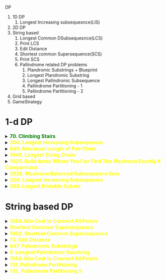 DP

1. 1D DP
   1. Longest Increasing subsequesnce(LIS)
2. 2D DP
3. String based
   1. Longest Common DSubsequesnce(LCS)
   2. Print LCS
   3. Edit Distance
   4. Shortest common Supersequence(SCS)
   5. Print SCS
   6. Pallindrome related DP problems
      1. Plandromic Substrings + Blueprint
      2. Longest Plandromic Substring
      3. Longest Pallindromic Subsequence
      4. Pallindrome Partitioning - 1
      5. Pallindrome Partitioning - 2
4. Grid based
5. GameStrategy



# 1-d DP



<details id="70. Climbing Stairs">
<summary> 
<span style="color:green;font-size:16px;font-weight:bold">70. Climbing Stairs 
</span></summary>
You are climbing a staircase. It takes n steps to reach the top.

Each time you can either climb 1 or 2 steps. In how many distinct ways can you climb to the top?

 

Example 1:

Input: n = 2
Output: 2
Explanation: There are two ways to climb to the top.
1. 1 step + 1 step
2. 2 steps
Example 2:

Input: n = 3
Output: 3
Explanation: There are three ways to climb to the top.
1. 1 step + 1 step + 1 step
2. 1 step + 2 steps
3. 2 steps + 1 step
 

Constraints:

1 <= n <= 45


```java
// Bottom-up
class Solution {

    public int climbStairs(int n) {
        int[] dp = new int[n + 1];
        dp[0] = 1;
        dp[1] = 1;

        for (int i = 2; i < n + 1; i++) {
            dp[i] = dp[i - 1] + dp[i - 2];
        }
        return dp[n];
    }
}

```
```java
// Top down with memo[]
class Solution {

    public int climbStairs(int n) {
        int[] memo = new int[n + 1];
        Arrays.fill(memo, -1);
        // To reach n we can take 1 step from n-1 or 2 steps from n-2.
        return climbStairs(n - 1, memo) + climbStairs(n - 2, memo);
    }

    private int climbStairs(int n, int[] memo) {
        if (n < 0) return 0;
        if (n == 0 || n == 1) {
            memo[n] = 1;
            return memo[n];
        }
        if (memo[n] != -1) return memo[n];

        memo[n] = climbStairs(n - 1, memo) + climbStairs(n - 2, memo);
        return memo[n];
    }
}
```
</details>



<details id="300. Longest Increasing Subsequence">
<summary> 
<span style="color:yellow;font-size:16px;font-weight:bold">300. Longest Increasing Subsequence 
</span>
</summary>

https://leetcode.com/problems/longest-increasing-subsequence/description/


Given an integer array nums, return the length of the longest strictly increasing 
subsequence
.

 

Example 1:

Input: nums = [10,9,2,5,3,7,101,18]
Output: 4
Explanation: The longest increasing subsequence is [2,3,7,101], therefore the length is 4.
Example 2:

Input: nums = [0,1,0,3,2,3]
Output: 4
Example 3:

Input: nums = [7,7,7,7,7,7,7]
Output: 1
 

Constraints:

1 <= nums.length <= 2500
-104 <= nums[i] <= 104
 

Follow up: Can you come up with an algorithm that runs in O(n log(n)) time complexity?


```java
//Approach-1 (TopDown: Recur+Memo) 
//T.C : O(n*n)
class Solution {
    private int n;
    private int[][] t;

    public int lis(int[] nums, int prevIdx, int currIdx) {
        if (currIdx == n)
            return 0;

        if (prevIdx != -1 && t[prevIdx][currIdx] != -1)
            return t[prevIdx][currIdx];

        int taken = 0;
        if (prevIdx == -1 || nums[currIdx] > nums[prevIdx])
            taken = 1 + lis(nums, currIdx, currIdx + 1);

        int notTaken = lis(nums, prevIdx, currIdx + 1);

        if (prevIdx != -1)
            t[prevIdx][currIdx] = Math.max(taken, notTaken);

        return Math.max(taken, notTaken);
    }

    public int lengthOfLIS(int[] nums) {
        t = new int[2501][2501];
        for (int[] row : t) {
            Arrays.fill(row, -1);
        }

        n = nums.length;
        return lis(nums, -1, 0);
    }
}


//Approach-2 (Bottom Up)
//T.C : O(n^2)
class Solution {
    public int lengthOfLIS(int[] nums) {
        int n = nums.length;

        int[] t = new int[n];
        Arrays.fill(t,1);
    
        int maxLIS = 1;
        
        for(int i = 1; i < n; i++){
            for(int j = 0; j < i; j++){
                if(nums[j] < nums[i]) {
                    t[i] = Math.max(t[i], t[j] + 1);
                    maxLIS = Math.max(maxLIS, t[i]);
                }
            }
        }

        return maxLIS;
    }
}


//Approacj-4 (Using concept of Patience Sorting (O(nlogn))
//T.C : O(nlogn)
//S.C : O(n)
class Solution {
    public int lengthOfLIS(int[] nums) {
        int n = nums.length;
        List<Integer> sorted = new ArrayList<>();

        for (int i = 0; i < n; i++) {
            /*
                Why lower bound?
                We want an increasing subsequence, and hence
                we want to eliminate the duplicates as well.
                lower_bound returns the index of "next greater or equal to."
            */
            int index = binarySearch(sorted, nums[i]);

            if (index == sorted.size())
                sorted.add(nums[i]); // greatest: so insert it
            else
                sorted.set(index, nums[i]); // replace
        }

        return sorted.size();
    }

    private int binarySearch(List<Integer> sorted, int target) {
        int left = 0, right = sorted.size();
        int result = sorted.size();
        
        while (left < right) {
            int mid = left + (right - left) / 2;
            
            if (sorted.get(mid) < target) {
                left = mid + 1;
            } else {
                result = mid;
                right = mid;
            }
        }
        return result;
    }
}

	
//Approach-5 (Using same code of Leetcode-2926(Maximum Balanced Subsequence Sum) (YouTube - https://www.youtube.com/watch?v=JrG4tbq6efg)
//T.C : O(nlogn)
//S.C : O(n)
class Solution {
    public int lengthOfLIS(int[] nums) {
        int n = nums.length;
        TreeMap<Integer, Integer> mp = new TreeMap<>();
        int ans = 0;

        for (int i = 0; i < n; i++) {
            int len = 1;

            Integer key = mp.lowerKey(nums[i]);
            if (key != null) {
                len += mp.get(key);
            }

            mp.put(nums[i], Math.max(mp.getOrDefault(nums[i], 0), len));

            key = mp.higherKey(nums[i]);
            while (key != null && mp.get(key) <= len) {
                mp.remove(key);
                key = mp.higherKey(nums[i]);
            }

            ans = Math.max(ans, len);
        }

        return ans;
    }
}

```


</details>

<details id="646. Maximum Length of Pair Chain">
<summary> 
<span style="color:yellow;font-size:16px;font-weight:bold">646. Maximum Length of Pair Chain 
</span>
</summary>

https://leetcode.com/problems/maximum-length-of-pair-chain/description/


You are given an array of n pairs pairs where pairs[i] = [lefti, righti] and lefti < righti.

A pair p2 = [c, d] follows a pair p1 = [a, b] if b < c. A chain of pairs can be formed in this fashion.

Return the length longest chain which can be formed.

You do not need to use up all the given intervals. You can select pairs in any order.

 

Example 1:

Input: pairs = [[1,2],[2,3],[3,4]]
Output: 2
Explanation: The longest chain is [1,2] -> [3,4].
Example 2:

Input: pairs = [[1,2],[7,8],[4,5]]
Output: 3
Explanation: The longest chain is [1,2] -> [4,5] -> [7,8].
 

Constraints:

n == pairs.length
1 <= n <= 1000
-1000 <= lefti < righti <= 1000

```java
// Recursive + momo

class Solution {
    private int n;
    private int[][] memo = new int[1001][1001];

    private int lis(List<int[]> pairs, int prevIdx, int currIdx) {
        if (currIdx == n) return 0;

        if (prevIdx != -1 && memo[prevIdx][currIdx] != -1) {
            return memo[prevIdx][currIdx];
        }

        int taken = 0;
        if (prevIdx == -1 || pairs.get(currIdx)[0] > pairs.get(prevIdx)[1]) {
            taken = 1 + lis(pairs, currIdx, currIdx + 1);
        }

        int notTaken = lis(pairs, prevIdx, currIdx + 1);

        if (prevIdx != -1) {
            memo[prevIdx][currIdx] = Math.max(taken, notTaken);
        }

        return Math.max(taken, notTaken);
    }

    public int findLongestChain(int[][] pairs) {
        for (int[] row : memo) {
            Arrays.fill(row, -1);
        }
        n = pairs.length;
        Arrays.sort(pairs, (a, b) -> Integer.compare(a[0], b[0])); // Sorting pairs by first element
        return lis(Arrays.asList(pairs), -1, 0);
    }
}






// Bottomup

import java.util.Arrays;

class Solution {
    public int findLongestChain(int[][] pairs) {
        int n = pairs.length;
        Arrays.sort(pairs, (a, b) -> Integer.compare(a[0], b[0])); // Sorting pairs by first element
        
        int[] dp = new int[n];
        Arrays.fill(dp, 1); // Each pair can at least form a chain of length 1
        int maxLen = 1;

        for (int i = 1; i < n; i++) {
            for (int j = 0; j < i; j++) {
                if (pairs[j][1] < pairs[i][0]) {
                    dp[i] = Math.max(dp[i], dp[j] + 1);
                    maxLen = Math.max(maxLen, dp[i]);
                }
            }
        }

        return maxLen;
    }
}


```

</details>





<details id="1048. Longest String Chain">
<summary> 
<span style="color:yellow;font-size:16px;font-weight:bold">1048. Longest String Chain 
</span>
</summary>

https://leetcode.com/problems/longest-string-chain/description/

You are given an array of words where each word consists of lowercase English letters.

wordA is a predecessor of wordB if and only if we can insert exactly one letter anywhere in wordA without changing the order of the other characters to make it equal to wordB.

For example, "abc" is a predecessor of "abac", while "cba" is not a predecessor of "bcad".
A word chain is a sequence of words [word1, word2, ..., wordk] with k >= 1, where word1 is a predecessor of word2, word2 is a predecessor of word3, and so on. A single word is trivially a word chain with k == 1.

Return the length of the longest possible word chain with words chosen from the given list of words.

 

Example 1:

Input: words = ["a","b","ba","bca","bda","bdca"]
Output: 4
Explanation: One of the longest word chains is ["a","ba","bda","bdca"].
Example 2:

Input: words = ["xbc","pcxbcf","xb","cxbc","pcxbc"]
Output: 5
Explanation: All the words can be put in a word chain ["xb", "xbc", "cxbc", "pcxbc", "pcxbcf"].
Example 3:

Input: words = ["abcd","dbqca"]
Output: 1
Explanation: The trivial word chain ["abcd"] is one of the longest word chains.
["abcd","dbqca"] is not a valid word chain because the ordering of the letters is changed.
 

Constraints:

1 <= words.length <= 1000
1 <= words[i].length <= 16
words[i] only consists of lowercase English letters.

```java
//Approach-1 (Using Simple LIS recursion+memo) - We sort it in the beginning to get words ordered in ascending order based on length
//T.C : O(n*n*n)
class Solution {
    int n;
    int[][] t = new int[1001][1001];

    boolean predecessor(String prev, String curr) {
        int M = prev.length();
        int N = curr.length();

        if (M >= N || N - M != 1)
            return false;

        int i = 0, j = 0;
        while (i < M && j < N) {
            if (prev.charAt(i) == curr.charAt(j)) {
                i++;
            }
            j++;
        }
        return i == M;
    }

    int lis(String[] words, int prevIdx, int currIdx) {
        if (currIdx == n)
            return 0;

        if (prevIdx != -1 && t[prevIdx][currIdx] != -1)
            return t[prevIdx][currIdx];

        int taken = 0;
        if (prevIdx == -1 || predecessor(words[prevIdx], words[currIdx]))
            taken = 1 + lis(words, currIdx, currIdx + 1);

        int notTaken = lis(words, prevIdx, currIdx + 1);

        if (prevIdx != -1)
            t[prevIdx][currIdx] = Math.max(taken, notTaken);

        return Math.max(taken, notTaken);
    }

    int longestStrChain(String[] words) {
        for(int i = 0; i < 1000; i++) {
            for(int j = 0; j < 1000; j++) {
                t[i][j] = -1;
            }
        }
        
        n = words.length;
        Arrays.sort(words, (s1, s2) -> Integer.compare(s1.length(), s2.length())); 
        // You can select pairs in any order.
        return lis(words, -1, 0);
    }
}

//Approach-2 (Using Simple LIS Bottom Up) - We sort it in the beginning to get words ordered in ascending order based on length
//T.C : O(n*n*n)
class Solution {

    public int longestStrChain(String[] words) {
        int n = words.length;
        Arrays.sort(words, (s1, s2) -> Integer.compare(s1.length(), s2.length()));

        int[] t = new int[n];
        Arrays.fill(t, 1);
        int maxL = 1;

        for (int i = 0; i < n; i++) {
            for (int j = 0; j < i; j++) {

                if (predecessor(words[j], words[i])) {
                    t[i] = Math.max(t[i], t[j] + 1);
                    maxL = Math.max(maxL, t[i]);
                }
            }
        }

        return maxL;
    }
        
    public boolean predecessor(String prev, String curr) {
        int M = prev.length();
        int N = curr.length();

        if (M >= N || N - M != 1)
            return false;

        int i = 0, j = 0;
        while (i < M && j < N) {
            if (prev.charAt(i) == curr.charAt(j)) {
                i++;
            }
            j++;
        }
        return i == M;
    }

}

```

</details>


<details id="1420. Build Array Where You Can Find The Maximum Exactly K Comparisons">
<summary> 
<span style="color:yellow;font-size:16px;font-weight:bold">1420. Build Array Where You Can Find The Maximum Exactly K Comparisons 
</span>
</summary>
</details>







<details id="2926. Maximum Balanced Subsequence Sum">
<summary> 
<span style="color:yellow;font-size:16px;font-weight:bold">2926. Maximum Balanced Subsequence Sum 
</span>
</summary>


https://leetcode.com/problems/maximum-balanced-subsequence-sum/description/


You are given a 0-indexed integer array nums.

A subsequence of nums having length k and consisting of indices i0 < i1 < ... < ik-1 is balanced if the following holds:

nums[ij] - nums[ij-1] >= ij - ij-1, for every j in the range [1, k - 1].
A subsequence of nums having length 1 is considered balanced.

Return an integer denoting the maximum possible sum of elements in a balanced subsequence of nums.

A subsequence of an array is a new non-empty array that is formed from the original array by deleting some (possibly none) of the elements without disturbing the relative positions of the remaining elements.

 

Example 1:

Input: nums = [3,3,5,6]
Output: 14
Explanation: In this example, the subsequence [3,5,6] consisting of indices 0, 2, and 3 can be selected.
nums[2] - nums[0] >= 2 - 0.
nums[3] - nums[2] >= 3 - 2.
Hence, it is a balanced subsequence, and its sum is the maximum among the balanced subsequences of nums.
The subsequence consisting of indices 1, 2, and 3 is also valid.
It can be shown that it is not possible to get a balanced subsequence with a sum greater than 14.
Example 2:

Input: nums = [5,-1,-3,8]
Output: 13
Explanation: In this example, the subsequence [5,8] consisting of indices 0 and 3 can be selected.
nums[3] - nums[0] >= 3 - 0.
Hence, it is a balanced subsequence, and its sum is the maximum among the balanced subsequences of nums.
It can be shown that it is not possible to get a balanced subsequence with a sum greater than 13.
Example 3:

Input: nums = [-2,-1]
Output: -1
Explanation: In this example, the subsequence [-1] can be selected.
It is a balanced subsequence, and its sum is the maximum among the balanced subsequences of nums.



```java
//Approach-1 (Using LIS) - Recursion (TLE) ---> 316 / 345 testcases passed
//T.C : O(n^2) - prev index for every i
public class Solution {
    private Map<String, Long> memo = new HashMap<>();

    public long solve(int i, int prev, int[] nums) {
        if (i >= nums.length) {
            return 0;
        }

        String key = i + "_" + prev;
        if (memo.containsKey(key)) {
            return memo.get(key);
        }

        long taken = Integer.MIN_VALUE;

        if (prev == -1 || nums[i] - i >= nums[prev] - prev) {
            taken = nums[i] + solve(i + 1, i, nums);
        }

        long notTaken = solve(i + 1, prev, nums);
        long result = Math.max(taken, notTaken);
        memo.put(key, result);

        return result;
    }

    public long maxBalancedSubsequenceSum(int[] nums) {
        boolean allNegative = true;
        long maxEl = Integer.MIN_VALUE;
        memo.clear();

        for (int x : nums) {
            maxEl = Math.max(maxEl, x);
            if (x >= 0) {
                allNegative = false;
            }
        }

        if (allNegative) {
            return maxEl;
        }

        return solve(0, -1, nums);
    }
}



//Approach-2 (Using LIS Bottom Up) - TLE (341/345 Test cases passed)
//Time : O(n^2)
class Solution {
    public long maxBalancedSubsequenceSum(int[] nums) {
        int n = nums.length;
        
        int maxEl = Arrays.stream(nums).max().getAsInt();
        if(maxEl <= 0) {
            return maxEl;
        }

        long[] t = new long[n];
        for(int i = 0; i < n; i++) {
            t[i] = nums[i];
        }

        long maxSum = Integer.MIN_VALUE;
        for(int i = 0; i < n; i++) {
            for(int j = 0; j < i; j++) {
                if(nums[i] - i >= nums[j] - j) {
                    t[i] = Math.max(t[i], t[j] + nums[i]);
                    maxSum = Math.max(maxSum, t[i]);
                }
            }
        }

        return maxSum > maxEl ? maxSum : maxEl;
    }
}


//Approach-3 (Using Optimal LIS - Similar to Patience Sorting) - Accepted
//Time : O(nlogn)
class Solution {
    public long maxBalancedSubsequenceSum(int[] nums) {
        int n = nums.length;
        int [] arr = new int[n];
        for(int i = 0; i<n; i++){
            arr[i] = nums[i]-i;
        }
        TreeMap<Integer, Long> map = new TreeMap<>();
        long ans = Integer.MIN_VALUE;
        for(int i = 0; i<n; i++){
            if(nums[i]<=0){
                ans = Math.max(ans, nums[i]);
            }
            else{
                long temp = nums[i];
                if(map.floorKey(arr[i])!=null){
                    temp += map.get(map.floorKey(arr[i]));
                }
                while(map.ceilingKey(arr[i])!=null && map.get(map.ceilingKey(arr[i]))<temp){
                    map.remove(map.ceilingKey(arr[i]));
                }
                if(map.floorKey(arr[i])==null || map.get(map.floorKey(arr[i]))<temp){
                    map.put(arr[i], temp);
                }
                ans = Math.max(ans, temp);
            }
        }
        return ans;
    }
}

```
</details>








<details id="300. Longest Increasing Subsequence">
<summary> 
<span style="color:yellow;font-size:16px;font-weight:bold">300. Longest Increasing Subsequence 
</span>
</summary>

https://leetcode.com/problems/longest-increasing-subsequence/description/

Given an integer array nums, return the length of the longest strictly increasing 
subsequence
.

 

Example 1:

Input: nums = [10,9,2,5,3,7,101,18]
Output: 4
Explanation: The longest increasing subsequence is [2,3,7,101], therefore the length is 4.
Example 2:

Input: nums = [0,1,0,3,2,3]
Output: 4
Example 3:

Input: nums = [7,7,7,7,7,7,7]
Output: 1
 

Constraints:

1 <= nums.length <= 2500
-104 <= nums[i] <= 104
 

Follow up: Can you come up with an algorithm that runs in O(n log(n)) time complexity?

```java
//Approach-1 (TopDown: Recur+Memo) 
//T.C : O(n*n)
class Solution {
    private int n;
    private int[][] t;

    public int lis(int[] nums, int prevIdx, int currIdx) {
        if (currIdx == n)
            return 0;

        if (prevIdx != -1 && t[prevIdx][currIdx] != -1)
            return t[prevIdx][currIdx];

        int taken = 0;
        if (prevIdx == -1 || nums[currIdx] > nums[prevIdx])
            taken = 1 + lis(nums, currIdx, currIdx + 1);

        int notTaken = lis(nums, prevIdx, currIdx + 1);

        if (prevIdx != -1)
            t[prevIdx][currIdx] = Math.max(taken, notTaken);

        return Math.max(taken, notTaken);
    }

    public int lengthOfLIS(int[] nums) {
        t = new int[2501][2501];
        for (int[] row : t) {
            Arrays.fill(row, -1);
        }

        n = nums.length;
        return lis(nums, -1, 0);
    }
}


//Approach-2 (Bottom Up)
//T.C : O(n^2)
class Solution {
    public int lengthOfLIS(int[] nums) {
        int n = nums.length;

        int[] t = new int[n];
        Arrays.fill(t,1);
    
        int maxLIS = 1;
        
        for(int i = 1; i < n; i++){
            for(int j = 0; j < i; j++){
                if(nums[j] < nums[i]) {
                    t[i] = Math.max(t[i], t[j] + 1);
                    maxLIS = Math.max(maxLIS, t[i]);
                }
            }
        }

        return maxLIS;
    }
}


//Approacj-4 (Using concept of Patience Sorting (O(nlogn))
//T.C : O(nlogn)
//S.C : O(n)
class Solution {
    public int lengthOfLIS(int[] nums) {
        int n = nums.length;
        List<Integer> sorted = new ArrayList<>();

        for (int i = 0; i < n; i++) {
            /*
                Why lower bound?
                We want an increasing subsequence, and hence
                we want to eliminate the duplicates as well.
                lower_bound returns the index of "next greater or equal to."
            */
            int index = binarySearch(sorted, nums[i]);

            if (index == sorted.size())
                sorted.add(nums[i]); // greatest: so insert it
            else
                sorted.set(index, nums[i]); // replace
        }

        return sorted.size();
    }

    private int binarySearch(List<Integer> sorted, int target) {
        int left = 0, right = sorted.size();
        int result = sorted.size();
        
        while (left < right) {
            int mid = left + (right - left) / 2;
            
            if (sorted.get(mid) < target) {
                left = mid + 1;
            } else {
                result = mid;
                right = mid;
            }
        }
        return result;
    }
}

	
//Approach-5 (Using same code of Leetcode-2926(Maximum Balanced Subsequence Sum) (YouTube - https://www.youtube.com/watch?v=JrG4tbq6efg)
//T.C : O(nlogn)
//S.C : O(n)
class Solution {
    public int lengthOfLIS(int[] nums) {
        int n = nums.length;
        TreeMap<Integer, Integer> mp = new TreeMap<>();
        int ans = 0;

        for (int i = 0; i < n; i++) {
            int len = 1;

            Integer key = mp.lowerKey(nums[i]);
            if (key != null) {
                len += mp.get(key);
            }

            mp.put(nums[i], Math.max(mp.getOrDefault(nums[i], 0), len));

            key = mp.higherKey(nums[i]);
            while (key != null && mp.get(key) <= len) {
                mp.remove(key);
                key = mp.higherKey(nums[i]);
            }

            ans = Math.max(ans, len);
        }

        return ans;
    }
}
```
</details>







<details id="368. Largest Divisible Subset">
<summary> 
<span style="color:yellow;font-size:16px;font-weight:bold">368. Largest Divisible Subset 
</span>
</summary>

https://leetcode.com/problems/largest-divisible-subset/description/


Given a set of distinct positive integers nums, return the largest subset answer such that every pair (answer[i], answer[j]) of elements in this subset satisfies:

answer[i] % answer[j] == 0, or
answer[j] % answer[i] == 0
If there are multiple solutions, return any of them.

 

Example 1:

Input: nums = [1,2,3]
Output: [1,2]
Explanation: [1,3] is also accepted.
Example 2:

Input: nums = [1,2,4,8]
Output: [1,2,4,8]
 

Constraints:

1 <= nums.length <= 1000
1 <= nums[i] <= 2 * 109
All the integers in nums are unique.

```java
//Approach-1 (Using Brute Force same as LIS)
//T.C : O(2^n) without memoization
//S.C : O(n)
public class Solution {

    public List<Integer> largestDivisibleSubset(int[] nums) {
        Arrays.sort(nums);

        List<Integer> result = new ArrayList<>();
        List<Integer> temp = new ArrayList<>();

        generate(0, nums, result, temp, -1);

        return result;
    }

    private void generate(int idx, int[] nums, List<Integer> result, List<Integer> temp, int prev) {
        if (idx >= nums.length) {
            if (temp.size() > result.size()) {
                result.clear();
                result.addAll(temp);
            }
            return;
        }

        if (prev == -1 || nums[idx] % prev == 0) {
            temp.add(nums[idx]);
            generate(idx + 1, nums, result, temp, nums[idx]);
            temp.remove(temp.size() - 1);
        }

        generate(idx + 1, nums, result, temp, prev);
    }
}


//Approach-2 (Using Bottom Up same as LIS) - Just need to keep track of how to print LIS
//T.C : O(n^2)
//S.C : O(n)
public class Solution {

    public List<Integer> largestDivisibleSubset(int[] nums) {
        Arrays.sort(nums);

        int n = nums.length;
        int[] t = new int[n];
        Arrays.fill(t, 1);

        int[] prevIdx = new int[n];
        Arrays.fill(prevIdx, -1);

        int lastChosenIndex = 0;
        int maxL = 1;

        for (int i = 0; i < n; i++) {
            for (int j = 0; j < i; j++) {
                if (nums[i] % nums[j] == 0) {
                    if (t[i] < t[j] + 1) {
                        t[i] = t[j] + 1;
                        prevIdx[i] = j;
                    }

                    if (t[i] > maxL) {
                        maxL = t[i];
                        lastChosenIndex = i;
                    }
                }
            }
        }

        List<Integer> result = new ArrayList<>();
        while (lastChosenIndex >= 0) {
            result.add(nums[lastChosenIndex]);
            lastChosenIndex = prevIdx[lastChosenIndex];
        }

        return result;
    }
}

```

</details>


# String based DP






<details id="1584. Min Cost to Connect All Points">
<summary> 
<span style="color:yellow;font-size:16px;font-weight:bold">1584. Min Cost to Connect All Points 
</span>
</summary>

https://www.geeksforgeeks.org/printing-longest-common-subsequence/

Printing Longest Common Subsequence
Last Updated : 26 Oct, 2023
Given two sequences, print the longest subsequence present in both of them.

Examples: 

LCS for input Sequences “ABCDGH” and “AEDFHR” is “ADH” of length 3. 
LCS for input Sequences “AGGTAB” and “GXTXAYB” is “GTAB” of length 4.
We have discussed Longest Common Subsequence (LCS) problem in a previous post. The function discussed there was mainly to find the length of LCS. To find length of LCS, a 2D table L[][] was constructed. In this post, the function to construct and print LCS is discussed.

Following is detailed algorithm to print the LCS. It uses the same 2D table L[][].

Construct L[m+1][n+1] using the steps discussed in previous post.
The value L[m][n] contains length of LCS. Create a character array lcs[] of length equal to the length of lcs plus 1 (one extra to store \0).
Traverse the 2D array starting from L[m][n]. Do following for every cell L[i][j] 
If characters (in X and Y) corresponding to L[i][j] are same (Or X[i-1] == Y[j-1]), then include this character as part of LCS. 
Else compare values of L[i-1][j] and L[i][j-1] and go in direction of greater value.
The following table (taken from Wiki) shows steps (highlighted) followed by the above algorithm.

```java
//Using LCS code
//T.C : O(m*n)
//S.C : O(m*n)
public class Solution {
    public void printLongestCommonSubsequence(String s1, String s2) {
        int m = s1.length();
        int n = s2.length();

        int[][] t = new int[m + 1][n + 1];

        // first row and first column will be 0
        for (int row = 0; row < m + 1; row++) {
            t[row][0] = 0;
        }

        for (int col = 0; col < n + 1; col++) {
            t[0][col] = 0;
        }

        for (int i = 1; i < m + 1; i++) {
            for (int j = 1; j < n + 1; j++) {
                if (s1.charAt(i - 1) == s2.charAt(j - 1)) {
                    t[i][j] = 1 + t[i - 1][j - 1];
                } else {
                    t[i][j] = Math.max(t[i - 1][j], t[i][j - 1]);
                }
            }
        }

        StringBuilder lcs = new StringBuilder();

        int i = m, j = n;

        while (i > 0 && j > 0) {
            if (s1.charAt(i - 1) == s2.charAt(j - 1)) {
                lcs.append(s1.charAt(i - 1));
                i--;
                j--;
            } else {
                if (t[i - 1][j] > t[i][j - 1]) {
                    i--;
                } else {
                    j--;
                }
            }
        }

        System.out.println(lcs.reverse().toString());
    }
}
```

</details>



<details id="Shortest Common Supersequence">
<summary> 
<span style="color:yellow;font-size:16px;font-weight:bold">Shortest Common Supersequence 
</span>
</summary>

https://www.geeksforgeeks.org/problems/shortest-common-supersequence0322/1

Given two strings X and Y of lengths m and n respectively, find the length of the smallest string which has both, X and Y as its sub-sequences.
Note: X and Y can have both uppercase and lowercase letters.

Example 1

Input:
X = abcd, Y = xycd
Output: 6
Explanation: Shortest Common Supersequence
would be abxycd which is of length 6 and
has both the strings as its subsequences.
Example 2

Input:
X = efgh, Y = jghi
Output: 6
Explanation: Shortest Common Supersequence
would be ejfghi which is of length 6 and
has both the strings as its subsequences.
Your Task:
You don't have to take any input or print anything. Your task is to complete shortestCommonSupersequence() function that takes X, Y, m, and n as arguments and returns the length of the required string.

Expected Time Complexity: O(Length(X) * Length(Y)).
Expected Auxiliary Space: O(Length(X) * Length(Y)).

Constraints:
1<= |X|, |Y| <= 100


```java
// Approach-1 (Recursion + Memoization)
// T.C : O(m*n)
// S.C : O(m*n)
class Solution {
    int[][] t;

    public int solve(String s1, String s2, int m, int n) {
        if (m == 0 || n == 0) {
            return m + n;
        }

        if (t[m][n] != -1) {
            return t[m][n];
        }

        if (s1.charAt(m - 1) == s2.charAt(n - 1)) {
            return t[m][n] = 1 + solve(s1, s2, m - 1, n - 1);
        } else {
            return t[m][n] = 1 + Math.min(solve(s1, s2, m - 1, n), solve(s1, s2, m, n - 1));
        }
    }

    // Function to find length of shortest common supersequence of two strings.
    public int shortestCommonSupersequence(String s1, String s2, int m, int n) {
        t = new int[m + 1][n + 1];
        for (int[] row : t) {
            Arrays.fill(row, -1);
        }
        return solve(s1, s2, m, n);
    }
}

// Approach-2 (Bottom Up)
// T.C : O(m*n)
// S.C : O(m*n)
class Solution2 {
    // Function to find length of shortest common supersequence of two strings.
    public int shortestCommonSupersequence(String s1, String s2, int m, int n) {
        int[][] t = new int[m + 1][n + 1];

        for (int i = 0; i < m + 1; i++) {
            for (int j = 0; j < n + 1; j++) {
                if (i == 0 || j == 0) {
                    t[i][j] = i + j;
                } else if (s1.charAt(i - 1) == s2.charAt(j - 1)) {
                    t[i][j] = 1 + t[i - 1][j - 1];
                } else {
                    t[i][j] = 1 + Math.min(t[i - 1][j], t[i][j - 1]);
                }
            }
        }

        return t[m][n];
    }
}

// Approach-3 (Using LCS Code)
// You need to write the common letters only once and then write remaining letters of s1 and s2
// T.C : O(m*n)
// S.C : O(m*n)
class Solution3 {
    // Function to find length of shortest common supersequence of two strings.
    public int shortestCommonSupersequence(String s1, String s2, int m, int n) {
        int[][] t = new int[m + 1][n + 1];

        for (int i = 0; i < m + 1; i++) {
            for (int j = 0; j < n + 1; j++) {
                if (i == 0 || j == 0)
                    t[i][j] = 0;
                else if (s1.charAt(i - 1) == s2.charAt(j - 1))
                    t[i][j] = 1 + t[i - 1][j - 1];
                else
                    t[i][j] = Math.max(t[i - 1][j], t[i][j - 1]);
            }
        }

        int LCS = t[m][n];

        int letters_from_s1 = m - LCS;
        int letters_from_s2 = n - LCS;

        return LCS + letters_from_s1 + letters_from_s2;
    }
}

```
</details>





<details id="1092. Shortest Common Supersequence ">
<summary> 
<span style="color:yellow;font-size:16px;font-weight:bold">1092. Shortest Common Supersequence  
</span>
</summary>

https://leetcode.com/problems/shortest-common-supersequence/description/


Given two strings str1 and str2, return the shortest string that has both str1 and str2 as subsequences. If there are multiple valid strings, return any of them.

A string s is a subsequence of string t if deleting some number of characters from t (possibly 0) results in the string s.

 

Example 1:

Input: str1 = "abac", str2 = "cab"
Output: "cabac"
Explanation: 
str1 = "abac" is a subsequence of "cabac" because we can delete the first "c".
str2 = "cab" is a subsequence of "cabac" because we can delete the last "ac".
The answer provided is the shortest such string that satisfies these properties.
Example 2:

Input: str1 = "aaaaaaaa", str2 = "aaaaaaaa"
Output: "aaaaaaaa"
 

Constraints:

1 <= str1.length, str2.length <= 1000
str1 and str2 consist of lowercase English letters.

```java

//T.C : O(m*n)
//S.C : O(m*n)
class Solution {
    public String shortestCommonSupersequence(String str1, String str2) {
        int m=str1.length();
        int n=str2.length();
        int[][] dp=new int[m+1][n+1];

        // Making the first column as 0
        for(int i=0;i<=m;i++){
            dp[i][0]=i;
        }

        // Making the first row as 0
        for(int i=0;i<=n;i++){
            dp[0][i]=i;
        }

        for(int i=1;i<=m;i++){
            for(int j=1;j<=n;j++){
                if(str1.charAt(i-1) == str2.charAt(j-1)){
                    dp[i][j] = 1 + dp[i-1][j-1];
                }else{
                    dp[i][j]= 1 + Math.min(dp[i][j-1],dp[i-1][j]) ;
                }
            }
        }

        StringBuilder commonSuperSeq = new StringBuilder();
        int i = m, j = n;

        while (i > 0 && j > 0) {
            if (str1.charAt(i - 1) == str2.charAt(j - 1)) {
                commonSuperSeq.append(str1.charAt(i - 1));
                i--;
                j--;
            } else if (dp[i - 1][j] < dp[i][j - 1]) {
                commonSuperSeq.append(str1.charAt(i - 1));
                i--;
            } else {
                commonSuperSeq.append(str2.charAt(j - 1));
                j--;
            }
        }

        while (i > 0) {
            commonSuperSeq.append(str1.charAt(i - 1));
            i--;
        }
        while (j > 0) {
            commonSuperSeq.append(str2.charAt(j - 1));
            j--;
        }

        return commonSuperSeq.reverse().toString();
    }
}
```
</details>


<details id="72. Edit Distance">
<summary> 
<span style="color:yellow;font-size:16px;font-weight:bold">72. Edit Distance 
</span>
</summary>

https://leetcode.com/problems/edit-distance/description/

Given two strings word1 and word2, return the minimum number of operations required to convert word1 to word2.

You have the following three operations permitted on a word:

Insert a character
Delete a character
Replace a character
 

Example 1:

Input: word1 = "horse", word2 = "ros"
Output: 3
Explanation: 
horse -> rorse (replace 'h' with 'r')
rorse -> rose (remove 'r')
rose -> ros (remove 'e')
Example 2:

Input: word1 = "intention", word2 = "execution"
Output: 5
Explanation: 
intention -> inention (remove 't')
inention -> enention (replace 'i' with 'e')
enention -> exention (replace 'n' with 'x')
exention -> exection (replace 'n' with 'c')
exection -> execution (insert 'u')
 

Constraints:

0 <= word1.length, word2.length <= 500
word1 and word2 consist of lowercase English letters.



```java

/// Recursion (Not accepted)
class Solution {
    public int minDistance(String word1, String word2) {
        return minEditDist(word1, word2, word1.length() - 1, word2.length() - 1);
    }

    private int minEditDist(String word1, String word2, int i, int j) {
        if (i < 0 && j < 0)
            return 0;

        if (i < 0)
            return j+1;

        if (j < 0)
            return i+1;

        if(word1.charAt(i) == word2.charAt(j))
            return minEditDist(word1, word2, i - 1, j - 1);

        int insert = minEditDist(word1, word2, i, j - 1);
        int delete = minEditDist(word1, word2, i - 1, j);
        int replace = minEditDist(word1, word2, i - 1, j - 1);
        return 1 + Math.min(insert, Math.min(delete, replace));
    }
}
```


```java
// Recursive + memoized (accepted)
class Solution {
    public int minDistance(String word1, String word2) {
        int[][] dp=new int[word1.length()+1][word2.length() + 1];
        for(int[] array:dp)Arrays.fill(array, -1);

        return minEditDist(word1, word2, word1.length() - 1, word2.length() - 1, dp);
    }

    private int minEditDist(String word1, String word2, int i, int j, int[][] dp) {

        if (i < 0)
            return j+1;

        if (j < 0)
            return i+1;
        
        if(dp[i][j]!=-1)return dp[i][j];

        if(word1.charAt(i) == word2.charAt(j))
            return dp[i][j]= minEditDist(word1, word2, i - 1, j - 1, dp);

        int insert = minEditDist(word1, word2, i, j - 1, dp);
        int delete = minEditDist(word1, word2, i - 1, j , dp);
        int replace = minEditDist(word1, word2, i - 1, j - 1, dp);
        return  dp[i][j]= 1 + Math.min(insert, Math.min(delete, replace));
    }
}
```


```java
// Bootom-up
class Solution {
    public int minDistance(String word1, String word2) {
        int m = word1.length();
        int n = word2.length();
        int[][] dp = new int[m + 1][n + 1];

        for(int i=0;i<=m;i++){
            dp[i][0]=i;
        }
        for(int i=0;i<=n;i++){
            dp[0][i]=i;
        }
        for (int i = 1; i <= m; i++) {
            for (int j = 1; j <= n; j++) {
                // Same charaacter requires no additional operation
                if (word1.charAt(i - 1) == word2.charAt(j - 1)) {
                    dp[i][j] = dp[i - 1][j - 1];
                } else {
                    // Check for all the operation
                    dp[i][j] = 1 + Math.min(dp[i - 1][j - 1], Math.min(dp[i - 1][j], dp[i][j - 1]));
                }
            }
        }
        return dp[m][n];
    }
}
```




</details>




<details id="647. Palindromic Substrings">
<summary> 
<span style="color:yellow;font-size:16px;font-weight:bold">647. Palindromic Substrings 
</span>
</summary>

https://leetcode.com/problems/palindromic-substrings/description/

Given a string s, return the number of palindromic substrings in it.

A string is a palindrome when it reads the same backward as forward.

A substring is a contiguous sequence of characters within the string.

 

Example 1:

Input: s = "abc"
Output: 3
Explanation: Three palindromic strings: "a", "b", "c".
Example 2:

Input: s = "aaa"
Output: 6
Explanation: Six palindromic strings: "a", "a", "a", "aa", "aa", "aaa".
 

Constraints:

1 <= s.length <= 1000
s consists of lowercase English letters.

```java
// Approach-1 (Simply check all substrings possible)
// T.C : O(n^3)
// S.C : O(1)
class Solution1 {
    public boolean check(String s, int i, int j) {
        if (i >= j) {
            return true;
        }

        if (s.charAt(i) == s.charAt(j)) {
            return check(s, i + 1, j - 1);
        }

        return false;
    }

    public int countSubstrings(String s) {
        int n = s.length();

        int count = 0;
        for (int i = 0; i < n; i++) {
            for (int j = i; j < n; j++) { // check all possible substrings
                if (check(s, i, j)) {
                    count++;
                }
            }
        }

        return count;
    }
}

// Approach-2 (Memoize the approach above)
// T.C : O(n^2) - Every subproblem is being computed only once and after that, it's being reused
// S.C : O(n^2)
class Solution {
    int[][] t;

    public boolean check(String s, int i, int j) {
        if (i >= j) {
            return true;
        }

        if (t[i][j] != -1) {
            return t[i][j] == 1;
        }

        if (s.charAt(i) == s.charAt(j)) {
            boolean val = check(s, i+1, j-1);
            if(val == true)
                t[i][j] = 1;
            else
                t[i][j] = 0;
            return val;
        }

        t[i][j] = 0;
        return false;
    }

    public int countSubstrings(String s) {
        int n = s.length();
        t = new int[n][n];
        for (int[] row : t) {
            Arrays.fill(row, -1);
        }

        int count = 0;
        for (int i = 0; i < n; i++) {
            for (int j = i; j < n; j++) { // check all possible substrings
                if (check(s, i, j)) {
                    count++;
                }
            }
        }

        return count;
    }
}


// Approach-3 (Bottom Up - My Favourite Blueprint of Palindrome Questions)
// T.C : O(n^2)
// S.C : O(n^2)
class Solution3 {
    public int countSubstrings(String s) {
        int n = s.length();
        boolean[][] t = new boolean[n][n];

        int count = 0;

        for (int L = 1; L <= n; L++) {
            for (int i = 0; i + L <= n; i++) {
                int j = i + L - 1;

                if (i == j) {
                    t[i][i] = true; // Single characters are palindrome
                } else if (i + 1 == j) {
                    t[i][j] = (s.charAt(i) == s.charAt(j)); // Strings of 2 Length
                } else {
                    t[i][j] = (s.charAt(i) == s.charAt(j) && t[i + 1][j - 1]);
                }

                if (t[i][j]) {
                    count++;
                }
            }
        }

        return count;
    }
}


// Approach-4 (Smart approach)
// T.C : O(n^2)
// S.C : O(1)
class Solution4 {
    private int count = 0;

    private void check(String s, int i, int j, int n) {
        while (i >= 0 && j < n && s.charAt(i) == s.charAt(j)) {
            count++;
            i--; // expanding from center
            j++; // expanding from center
        }
    }

    public int countSubstrings(String s) {
        int n = s.length();
        count = 0;

        /*
         * Every single character in the string is a center for possible odd-length
         * palindromes: check(s, i, i); Every pair of consecutive characters in the
         * string is a center for possible even-length palindromes: check(s, i, i+1);
         */
        for (int i = 0; i < n; i++) {
            check(s, i, i, n);
            check(s, i, i + 1, n);
        }
        return count;
    }
}
```
</details>






<details id="5. Longest Palindromic Substring">
<summary> 
<span style="color:yellow;font-size:16px;font-weight:bold">5. Longest Palindromic Substring 
</span>
</summary>

https://leetcode.com/problems/longest-palindromic-substring/description/

Given a string s, return the longest 
palindromic
 
substring
 in s.

 

Example 1:

Input: s = "babad"
Output: "bab"
Explanation: "aba" is also a valid answer.
Example 2:

Input: s = "cbbd"
Output: "bb"
 

Constraints:

1 <= s.length <= 1000
s consist of only digits and English letters.

```java
//Approach 1 - Recursion + Memoization
//T.C : O(n^2) - Because the AMortized Time Complexity of solve() will become 1 due to memoization.
//S.C : O(n^2)
public class Solution {
    private int[][] t;

    public String longestPalindrome(String s) {
        int n = s.length();
        int maxlen = Integer.MIN_VALUE;
        int startingIndex = 0;
        t = new int[n][n];
        for (int i = 0; i < n; i++) {
            Arrays.fill(t[i], -1);
        }

        for (int i = 0; i < n; i++) {
            for (int j = i; j < n; j++) {
                if (solve(s, i, j) && j - i + 1 > maxlen) {
                    startingIndex = i;
                    maxlen = j - i + 1;
                }
            }
        }

        return s.substring(startingIndex, startingIndex + maxlen);
    }

    private boolean solve(String s, int l, int r) {
        if (l >= r) {
            return true;
        }

        if (t[l][r] != -1) {
            return t[l][r] == 1;
        }

        if (s.charAt(l) == s.charAt(r)) {
            t[l][r] = solve(s, l + 1, r - 1) ? 1 : 0;
        } else {
            t[l][r] = 0;
        }

        return t[l][r] == 1;
    }
}

```

```java
//Approach 2 - Looping simply in solve()
//T.C : O(n^3)
public class Solution {
    private boolean solve(String s, int l, int r) {
        while (l <= r) {
            if (s.charAt(l) != s.charAt(r))
                return false;
            l++;
            r--;
        }
        return true;
    }

    public String longestPalindrome(String s) {
        int n = s.length();
        int maxlen = Integer.MIN_VALUE;
        int startingIndex = 0;

        for (int i = 0; i < n; i++) {
            for (int j = i; j < n; j++) {
                if (solve(s, i, j)) {
                    if (j - i + 1 > maxlen) {
                        startingIndex = i;
                        maxlen = j - i + 1;
                    }
                }
            }
        }

        return s.substring(startingIndex, startingIndex + maxlen);
    }
}

```



```java


// Bottom up O(n^2)
class Solution {
    public String longestPalindrome(String s) {
        int m = s.length();
        // isPalindrome[i][j] signifies if the substring starting from i ending at j,
        // both inclusive is a palindrome.
        boolean[][] isPalindrome = new boolean[m][m];
        String maxLengthPalindrome = "";
        for (int L = 1; L <= m; L++) {
            for (int i = 0; i + L - 1 < m; i++) {
                int j = i + L - 1;

                // 1 length string is always palindrome
                if (i == j)
                    isPalindrome[i][j] = true;

                // 2 length strings
                else if (i + 1 == j)
                    isPalindrome[i][j] = s.charAt(i) == s.charAt(j);

                else {
                    isPalindrome[i][j] = s.charAt(i) == s.charAt(j) && isPalindrome[i + 1][j - 1];
                }

                if (isPalindrome[i][j] && L>maxLengthPalindrome.length()) {
                    maxLengthPalindrome = s.substring(i,j+1);
                }
            }
        }
        return maxLengthPalindrome;
    }
}

```
</details>













<details id="1584. Min Cost to Connect All Points">
<summary> 
<span style="color:yellow;font-size:16px;font-weight:bold">1584. Min Cost to Connect All Points 
</span>
</summary>

https://leetcode.com/problems/minimum-insertion-steps-to-make-a-string-palindrome/description/

Given a string s. In one step you can insert any character at any index of the string.

Return the minimum number of steps to make s palindrome.

A Palindrome String is one that reads the same backward as well as forward.

 

Example 1:

Input: s = "zzazz"
Output: 0
Explanation: The string "zzazz" is already palindrome we do not need any insertions.
Example 2:

Input: s = "mbadm"
Output: 2
Explanation: String can be "mbdadbm" or "mdbabdm".
Example 3:

Input: s = "leetcode"
Output: 5
Explanation: Inserting 5 characters the string becomes "leetcodocteel".
 

Constraints:

1 <= s.length <= 500
s consists of lowercase English letters.


```java
//Approach-1 (Recur + Memo - Using Straight Forward Pallindromic Property)
//T.C : O(n*n)
//S.C : O(n*n)
class Solution {
    private int[][] t;

    private int solve(int i, int j, String s) {
        if (i >= j)
            return 0;

        if (t[i][j] != -1)
            return t[i][j];

        if (s.charAt(i) == s.charAt(j))
            return t[i][j] = solve(i + 1, j - 1, s);

        return t[i][j] = 1 + Math.min(solve(i, j - 1, s), solve(i + 1, j, s));
    }

    public int minInsertions(String s) {
        int n = s.length();
        t = new int[n][n];

        for (int[] row : t)
            Arrays.fill(row, -1);

        return solve(0, n - 1, s);
    }
}




//Approach-2 (Bottom Up - Using my favourite Palindrome Blue Print)
//T.C : O(n*n)
//S.C : O(n*n)
class Solution {
    public int minInsertions(String s) {
        int n = s.length();
        int[][] dp = new int[n][n];
        // State: dp[i][j] = min insertion to make s[i..j] a palindrome
        
        for (int L = 2; L <= n; L++) {
            for (int i = 0; i < n - L + 1; i++) {
                int j = i + L - 1;
                if (s.charAt(i) == s.charAt(j)) {
                    dp[i][j] = dp[i + 1][j - 1];
                } else {
                    dp[i][j] = 1 + Math.min(dp[i + 1][j], dp[i][j - 1]);
                }
            }
        }
        
        return dp[0][n - 1];
    }
}




//Approach-3 (Using LCS)
//T.C : O(n*n)
//S.C : O(n*n)
class Solution {
    private int[][] t;

    private int LCS(String s1, String s2, int m, int n) {
        if (m == 0 || n == 0) {
            return t[m][n] = 0;
        }

        if (t[m][n] != -1) {
            return t[m][n];
        }

        if (s1.charAt(m - 1) == s2.charAt(n - 1)) {
            return t[m][n] = 1 + LCS(s1, s2, m - 1, n - 1);
        }

        return t[m][n] = Math.max(LCS(s1, s2, m, n - 1), LCS(s1, s2, m - 1, n));
    }

    public int minInsertions(String s) {
        int m = s.length();
        t = new int[m + 1][m + 1];
        for (int[] row : t) {
            Arrays.fill(row, -1);
        }

        String temp = new StringBuilder(s).reverse().toString();
        int lcs_length = LCS(s, temp, m, m);

        return m - lcs_length;
    }
}
```
</details>




<details id="131. Palindrome Partitioning">
<summary> 
<span style="color:yellow;font-size:16px;font-weight:bold">131. Palindrome Partitioning 
</span>
</summary>

https://leetcode.com/problems/palindrome-partitioning/description/

Given a string s, partition s such that every 
substring
 of the partition is a 
palindrome
. Return all possible palindrome partitioning of s.

 

Example 1:

Input: s = "aab"
Output: [["a","a","b"],["aa","b"]]
Example 2:

Input: s = "a"
Output: [["a"]]
 

Constraints:

1 <= s.length <= 16
s contains only lowercase English letters.

```java
//Approach-1 (Using Bakctracking Khandani Template)
//Whenever a question asks for "Generating all possible" something, think about Backtracking once
//T.C : O(n * 2^n) - For a string of length n, there are 2^(𝑛 − 1) potential ways to partition it (since each position can either be a cut or not). and we also check palindrome O(n)
//S.C : O(n * 2^n) - Number of partitions * their length
class Solution {
    private int n;
    
    private boolean isPalindrome(String s, int l, int r) {
        while (l < r) {
            if (s.charAt(l) != s.charAt(r))
                return false;
            l++;
            r--;
        }
        return true;
    }
    
    private void backtrack(String s, int idx, List<String> curr, List<List<String>> result) {
        if (idx == n) {
            result.add(new ArrayList<>(curr));
            return;
        }
        
        for (int i = idx; i < n; i++) {
            if (isPalindrome(s, idx, i)) {
                curr.add(s.substring(idx, i + 1));
                backtrack(s, i + 1, curr, result);
                curr.remove(curr.size() - 1);
            }
        }
    }
    
    public List<List<String>> partition(String s) {
        n = s.length();
        List<List<String>> result = new ArrayList<>();
        List<String> curr = new ArrayList<>();
        
        backtrack(s, 0, curr, result);
        
        return result;
    }
}


//Approach-2 (Using DP + Backtracking)
//T.C : O(2^n)
//S.C : O(n^2)
class Solution {
    public void solve(String s, int i, List<String> currPartition, boolean[][] t, List<List<String>> result) {
        if (i == s.length()) {
            result.add(new ArrayList<>(currPartition));
            return;
        }

        for (int j = i; j < s.length(); j++) {
            if (t[i][j]) { // palindrome
                currPartition.add(s.substring(i, j + 1));
                solve(s, j + 1, currPartition, t, result);
                currPartition.remove(currPartition.size() - 1);
            }
        }
    }

    public List<List<String>> partition(String s) {
        int n = s.length();
        boolean[][] t = new boolean[n][n];

        // Initialize the DP table for palindromic substrings
        // t[i][j] = true -> s[i...j] is a palindrome

        for (int i = 0; i < n; ++i) {
            t[i][i] = true; // substring of a single character is always a palindrome
        }

        for (int L = 2; L <= n; ++L) {
            for (int i = 0; i < n - L + 1; ++i) {
                int j = i + L - 1;
                if (s.charAt(i) == s.charAt(j)) {
                    if (L == 2) {
                        t[i][j] = true;
                    } else {
                        t[i][j] = t[i + 1][j - 1];
                    }
                }
            }
        }

        List<List<String>> result = new ArrayList<>();
        List<String> currPartition = new ArrayList<>();
        solve(s, 0, currPartition, t, result);

        return result;
    }
}

```



</details>




<details id="132. Palindrome Partitioning II">
<summary> 
<span style="color:yellow;font-size:16px;font-weight:bold">132. Palindrome Partitioning II 
</span>
</summary>

https://leetcode.com/problems/palindrome-partitioning-ii/description/

Given a string s, partition s such that every 
substring
 of the partition is a 
palindrome
.

Return the minimum cuts needed for a palindrome partitioning of s.

 

Example 1:

Input: s = "aab"
Output: 1
Explanation: The palindrome partitioning ["aa","b"] could be produced using 1 cut.
Example 2:

Input: s = "a"
Output: 0
Example 3:

Input: s = "ab"
Output: 1
 

Constraints:

1 <= s.length <= 2000
s consists of lowercase English letters only.


```java
//Approach-1 (Recursion + Memoization) - (TLE)
//T.C : O(n^3)
//S.C : O(n^2)
class Solution {
    private int[][] dp;

    private boolean isPalindrome(String s, int i, int j) {
        while (i < j) {
            if (s.charAt(i) != s.charAt(j)) {
                return false;
            }
            i++;
            j--;
        }
        return true;
    }

    private int solve(String s, int i, int j) {
        if (i >= j) {
            return 0;
        }
        if (dp[i][j] != -1) {
            return dp[i][j];
        }
        
        if (isPalindrome(s, i, j)) {
            return dp[i][j] = 0;
        }

        int minCuts = Integer.MAX_VALUE;
        for (int k = i; k <= j - 1; k++) {
            int temp = 1 + solve(s, i, k) + solve(s, k + 1, j);
            minCuts = Math.min(minCuts, temp);
        }

        return dp[i][j] = minCuts;
    }

    public int minCut(String s) {
        int n = s.length();
        dp = new int[n][n];

        // Initialize the dp array to -1
        for (int[] row : dp) {
            Arrays.fill(row, -1);
        }

        return solve(s, 0, n - 1);
    }
}


//Approach-2 (Bottom-Up) : Accepted
//T.C : O(n^2)
//S.C : O(n^2)
class Solution {
    public int solve(String s) {
        int n = s.length();
        int[] t = new int[n];
        boolean[][] P = new boolean[n][n];

        // Length = 1 substrings are always palindromes
        for (int i = 0; i < n; i++) {
            P[i][i] = true;
        }

        // Length = 2+ substrings
        for (int L = 2; L <= n; L++) {
            for (int i = 0; i < n - L + 1; i++) {
                int j = i + L - 1;

                if (L == 2) {
                    P[i][j] = (s.charAt(i) == s.charAt(j));
                } else {
                    P[i][j] = (s.charAt(i) == s.charAt(j)) && P[i + 1][j - 1];
                }
            }
        }

        // Compute minimum cuts using dynamic programming
        for (int i = 0; i < n; i++) {
            if (P[0][i]) {
                t[i] = 0;
            } else {
                t[i] = Integer.MAX_VALUE;
                for (int k = 0; k < i; k++) {
                    if (P[k + 1][i] && 1 + t[k] < t[i]) {
                        t[i] = 1 + t[k];
                    }
                }
            }
        }

        return t[n - 1];
    }

    public int minCut(String s) {
        int n = s.length();
        if (n == 0 || n == 1) {
            return 0;
        }

        return solve(s);
    }
}

```
</details>




<!-- <details id="1584. Min Cost to Connect All Points">
<summary> 
<span style="color:yellow;font-size:16px;font-weight:bold">1584. Min Cost to Connect All Points 
</span>
</summary>
</details> -->




<!-- <details id="1584. Min Cost to Connect All Points">
<summary> 
<span style="color:yellow;font-size:16px;font-weight:bold">1584. Min Cost to Connect All Points 
</span>
</summary>
</details> -->




<!-- <details id="1584. Min Cost to Connect All Points">
<summary> 
<span style="color:yellow;font-size:16px;font-weight:bold">1584. Min Cost to Connect All Points 
</span>
</summary>
</details> -->




<!-- <details id="1584. Min Cost to Connect All Points">
<summary> 
<span style="color:yellow;font-size:16px;font-weight:bold">1584. Min Cost to Connect All Points 
</span>
</summary>
</details> -->




<!-- <details id="1584. Min Cost to Connect All Points">
<summary> 
<span style="color:yellow;font-size:16px;font-weight:bold">1584. Min Cost to Connect All Points 
</span>
</summary>
</details> -->




<!-- <details id="1584. Min Cost to Connect All Points">
<summary> 
<span style="color:yellow;font-size:16px;font-weight:bold">1584. Min Cost to Connect All Points 
</span>
</summary>
</details> -->




<!-- <details id="1584. Min Cost to Connect All Points">
<summary> 
<span style="color:yellow;font-size:16px;font-weight:bold">1584. Min Cost to Connect All Points 
</span>
</summary>
</details> -->




<!-- <details id="1584. Min Cost to Connect All Points">
<summary> 
<span style="color:yellow;font-size:16px;font-weight:bold">1584. Min Cost to Connect All Points 
</span>
</summary>
</details> -->




<!-- <details id="1584. Min Cost to Connect All Points">
<summary> 
<span style="color:yellow;font-size:16px;font-weight:bold">1584. Min Cost to Connect All Points 
</span>
</summary>
</details> -->




<!-- <details id="1584. Min Cost to Connect All Points">
<summary> 
<span style="color:yellow;font-size:16px;font-weight:bold">1584. Min Cost to Connect All Points 
</span>
</summary>
</details> -->




<!-- <details id="1584. Min Cost to Connect All Points">
<summary> 
<span style="color:yellow;font-size:16px;font-weight:bold">1584. Min Cost to Connect All Points 
</span>
</summary>
</details> -->




<!-- <details id="1584. Min Cost to Connect All Points">
<summary> 
<span style="color:yellow;font-size:16px;font-weight:bold">1584. Min Cost to Connect All Points 
</span>
</summary>
</details> -->




<!-- <details id="1584. Min Cost to Connect All Points">
<summary> 
<span style="color:yellow;font-size:16px;font-weight:bold">1584. Min Cost to Connect All Points 
</span>
</summary>
</details> -->




<!-- <details id="1584. Min Cost to Connect All Points">
<summary> 
<span style="color:yellow;font-size:16px;font-weight:bold">1584. Min Cost to Connect All Points 
</span>
</summary>
</details> -->




